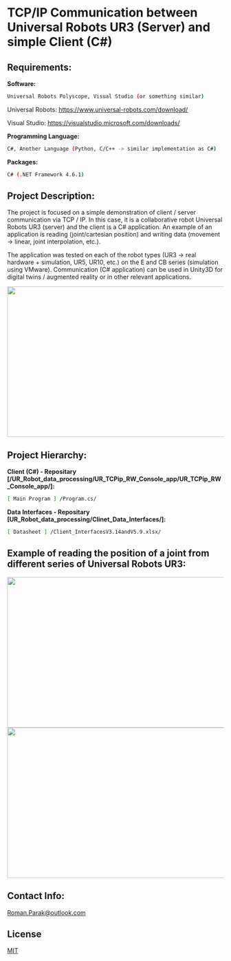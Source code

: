 # TCP/IP Communication between Universal Robots UR3 (Server) and simple Client (C#)

## Requirements:

**Software:**
```bash
Universal Robots Polyscope, Visual Studio (or something similar)
```
Universal Robots: https://www.universal-robots.com/download/

Visual Studio: https://visualstudio.microsoft.com/downloads/

**Programming Language:**
```bash
C#, Another Language (Python, C/C++ -> similar implementation as C#)
```

**Packages:**
```bash
C# (.NET Framework 4.6.1)
```

## Project Description:

The project is focused on a simple demonstration of client / server communication via TCP / IP. In this case, it is a collaborative robot Universal Robots UR3 (server) and the client is a C# application. An example of an application is reading (joint/cartesian position) and writing data (movement -> linear, joint interpolation, etc.).

The application was tested on each of the robot types (UR3 -> real hardware + simulation, UR5, UR10, etc.) on the E and CB series (simulation using VMware). Communication (C# application) can be used in Unity3D for digital twins / augmented reality or in other relevant applications.

<p align="center">
<img src=https://github.com/rparak/UR_Robot_data_processing/blob/main/images/communication_scheme.png width="650" height="350">
</p>

## Project Hierarchy:

**Client (C#) - Repositary [/UR_Robot_data_processing/UR_TCPip_RW_Console_app/UR_TCPip_RW_Console_app/]:**

```bash
[ Main Program ] /Program.cs/
```

**Data Interfaces - Repositary [UR_Robot_data_processing/Clinet_Data_Interfaces/]:**

```bash
[ Datasheet ] /Client_InterfacesV3.14andV5.9.xlsx/
```

## Example of reading the position of a joint from different series of Universal Robots UR3:

<p align="center">
<img src=https://github.com/rparak/UR_Robot_data_processing/blob/main/images/cb_1.png width="650" height="350">
<img src=https://github.com/rparak/UR_Robot_data_processing/blob/main/images/c_1.png width="650" height="350">
</p>

## Contact Info:
Roman.Parak@outlook.com

## License
[MIT](https://choosealicense.com/licenses/mit/)
